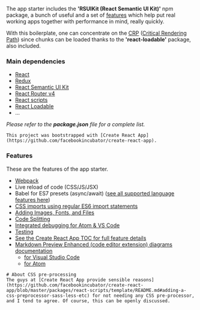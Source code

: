The app starter includes the **'RSUIKit (React Semantic UI Kit)'** npm package, a bunch of useful and a set of [features](#features) which help put real working apps together with performance in mind, really quickly.

With this boilerplate, one can concentrate on the [CRP](https://varvy.com/pagespeed/critical-render-path.html) ([Critical Rendering Path](https://www.airpair.com/javascript/posts/the-tipping-point-of-clientside-performance)) since chunks can be loaded thanks to the **'react-loadable'** package, also included.

### Main dependencies
- [React]()
- [Redux](https://redux.js.org/)
- [React Semantic UI Kit](https://github.com/boostup/react-semantic-ui-kit)
- [React Router v4](https://reacttraining.com/react-router/web/guides/quick-start)
- [React scripts](https://github.com/facebookincubator/create-react-app/tree/master/packages/react-scripts)
- [React Loadable](https://github.com/thejameskyle/react-loadable)
- ...

_Please refer to the **package.json** file for a complete list._

```hint|directive
This project was bootstrapped with [Create React App](https://github.com/facebookincubator/create-react-app).
```

### Features

These are the features of the app starter.

- [Webpack](https://webpack.github.io/docs/)
- Live reload of code (CSS/JS/JSX)
- Babel for ES7 presets (async/await) ([see all supported language features here](https://github.com/facebookincubator/create-react-app/blob/master/packages/react-scripts/template/README.md#supported-language-features-and-polyfills))
- [CSS imports using regular ES6 import statements](https://github.com/facebookincubator/create-react-app/blob/master/packages/react-scripts/template/README.md#buttonjs-1)
- [Adding Images, Fonts, and Files](https://github.com/facebookincubator/create-react-app/blob/master/packages/react-scripts/template/README.md#adding-images-fonts-and-files)
- [Code Splitting](https://github.com/facebookincubator/create-react-app/blob/master/packages/react-scripts/template/README.md#code-splitting)
- [Integrated debugging for Atom & VS Code](https://github.com/facebookincubator/create-react-app/blob/master/packages/react-scripts/template/README.md#debugging-in-the-editor)
- [Testing](https://github.com/facebookincubator/create-react-app/blob/master/packages/react-scripts/template/README.md#testing-components)
- [See the Create React App TOC for full feature details](https://github.com/facebookincubator/create-react-app/blob/master/packages/react-scripts/template/README.md#table-of-contents)
- [Markdown Preview Enhanced (code editor extension) diagrams documentation](https://shd101wyy.github.io/markdown-preview-enhanced/#/diagrams)
    - [for Visual Studio Code](https://marketplace.visualstudio.com/items?itemName=shd101wyy.markdown-preview-enhanced)
    - [for Atom](https://atom.io/packages/markdown-preview-enhanced)


```hint
# About CSS pre-processing
The guys at [Create React App provide sensible reasons](https://github.com/facebookincubator/create-react-app/blob/master/packages/react-scripts/template/README.md#adding-a-css-preprocessor-sass-less-etc) for not needing any CSS pre-processor, and I tend to agree. Of course, this can be openly discussed.
```